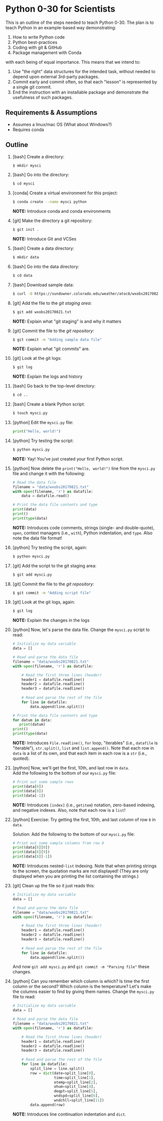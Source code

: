 Python 0-30 for Scientists
==========================

This is an outline of the steps needed to teach Python 0-30.  The plan is to teach
Python in an example-based way demonstrating:

1. How to write Python code
1. Python best-practices
1. Coding with git & GitHub
1. Package management with Conda

with each being of equal importance.  This means that we intend to:

1. Use "the right" data structures for the intended task, without needed to depend upon external 3rd-party packages.
1. Commit early and commit often, so that each "lesson" is represented by a single git commit.
1. End the instruction with an installable package and demonstrate the usefulness of such packages.

Requirements & Assumptions
--------------------------

- Assumes a linux/mac OS (What about Windows?)
- Requires conda

Outline
-------

1. [bash] Create a directory:

   ```bash
   $ mkdir mysci
   ```
   
1. [bash] Go into the directory:

   ```bash
   $ cd mysci
   ```
   
1. [conda] Create a virtual environment for this project:

   ```bash
   $ conda create --name mysci python
   ```
   
   **NOTE:** Introduce conda and conda environments

1. [git] Make the directory a git repository:

   ```bash
   $ git init .
   ```
   
   **NOTE:** Introduce Git and VCSes
   
1. [bash] Create a data directory:

   ```bash
   $ mkdir data
   ```
   
1. [bash] Go into the data directory:

   ```bash
   $ cd data
   ```
   
1. [bash] Download sample data:

   ```bash
   $ curl -O https://sundowner.colorado.edu/weather/atoc8/wxobs20170821.txt
   ```
   
1. [git] Add the file to the *git staging area*:

   ```bash
   $ git add wxobs20170821.txt
   ```
   
   **NOTE:** Explain what "git staging" is and why it matters
   
1. [git] Commit the file to the *git repository*:

   ```bash
   $ git commit -m "Adding sample data file"
   ```
   
   **NOTE:** Explain what "git commits" are.

1. [git] Look at the git logs:

   ```bash
   $ git log
   ```
   
   **NOTE:** Explain the logs and history

1. [bash] Go back to the top-level directory:

   ```bash
   $ cd ..
   ```
   
1. [bash] Create a blank Python script:

   ```bash
   $ touch mysci.py
   ```

1. [python] Edit the `mysci.py` file:

   ```python
   print("Hello, world!")
   ```
   
1. [python] Try testing the script:

   ```bash
   $ python mysci.py
   ```
   
   **NOTE:**  Yay!  You've just created your first Python script.
   
1. [python] Now delete the `print("Hello, world!")` line
   from the `mysci.py` file and change it with the following:
   
   
   ```python
   # Read the data file
   filename = "data/wxobs20170821.txt"
   with open(filename, 'r') as datafile:
       data = datafile.read()
   
   # Print the data file contents and type
   print(data)
   print()
   print(type(data)
   ```
   
   **NOTE:** Introduces code comments, strings (single- and double-quote),
   `open`, context managers (i.e., `with`), Python indentation, and `type`.
   Also note the data file format!
   
1. [python] Try testing the script, again:

   ```bash
   $ python mysci.py
   ```
   
1. [git] Add the script to the git staging area:

   ```bash
   $ git add mysci.py
   ```
   
1. [git] Commit the file to the *git repository*:

   ```bash
   $ git commit -m "Adding script file"
   ```

1. [git] Look at the git logs, again:

   ```bash
   $ git log
   ```
   **NOTE:** Explain the changes in the logs

1. [python] Now, let's parse the data file.  Change the `mysci.py`
   script to read:
   
   ```python
   # Initialize my data variable
   data = []
   
   # Read and parse the data file
   filename = "data/wxobs20170821.txt"
   with open(filename, 'r') as datafile:
   
       # Read the first three lines (header)
       header1 = datafile.readline()
       header2 = datafile.readline()
       header3 = datafile.readline()
       
       # Read and parse the rest of the file
       for line in datafile:
           data.append(line.split())
   
   # Print the data file contents and type
   for datum in data:
      print(datum)
   print()
   print(type(data)
   ```
   **NOTE:** Introduces `File.readline()`, `for` loop, "iterables" (i.e.,
   `datafile` is "iterable"), `str.split()`, `list` and `list.append()`.
   Note that each row in `data` is a list of its own, and that each
   item in each row is a `str` (i.e., quoted).

1. [python] Now, we'll get the first, 10th, and last row in `data`.  
   Add the following to the bottom of our `mysci.py` file:
   
   ```python
   # Print out some sample rows
   print(data[0])
   print(data[9])
   print(data[-1])
   ```
   
   **NOTE:** Introduces `[index]` (i.e., `getitem`) notation, zero-based
   indexing, and negative indexes.  Also, note that each row is a `list`!

1. [python] Exercise: Try getting the first, 10th, and last *column*
   of row `8` in `data`.
   
   Solution: Add the following to the bottom of our `mysci.py` file:
   
   ```python
   # Print out some sample columns from row 8
   print(data[8][0])
   print(data[8][9])
   print(data[8][-1])
   ```
   
   **NOTE:** Introduces nested-`list` indexing.  Note that when printing
   strings to the screen, the quotation marks are not displayed!  (They
   are only displayed when you are printing the list containing the strings.)

1. [git] Clean up the file so it just reads this:

   ```python
   # Initialize my data variable
   data = []
   
   # Read and parse the data file
   filename = "data/wxobs20170821.txt"
   with open(filename, 'r') as datafile:
   
       # Read the first three lines (header)
       header1 = datafile.readline()
       header2 = datafile.readline()
       header3 = datafile.readline()
       
       # Read and parse the rest of the file
       for line in datafile:
           data.append(line.split())
   ```
   
   And now `git add mysci.py` and `git commit -m "Parsing file"` these changes.

1. [python] Can you remember which column is which?  Is time the first
   column or the second?  Which column is the temperature?  Let's make the
   columns easier to find by giving them names.  Change the `mysci.py` file
   to read:

   ```python
   # Initialize my data variable
   data = []
   
   # Read and parse the data file
   filename = "data/wxobs20170821.txt"
   with open(filename, 'r') as datafile:
   
       # Read the first three lines (header)
       header1 = datafile.readline()
       header2 = datafile.readline()
       header3 = datafile.readline()
       
       # Read and parse the rest of the file
       for line in datafile:
           split_line = line.split()
           row = dict(date=split_line[0],
                      time=split_line[1],
                      otemp=split_line[2],
                      ohum=split_line[4],
                      deqpt=split_line[5],
                      wndspd=split_line[6],
                      wndchll=split_line[11])
           data.append(row)
   ```
   
   **NOTE:** Introduces line continuation indentation
   and `dict`.
